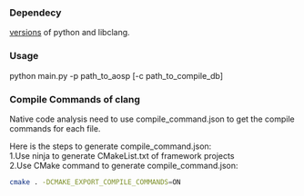 ### Dependecy 
[versions](libclang/readme.txt) of python and libclang.

### Usage
python main.py -p path_to_aosp \[-c path_to_compile_db\]

### Compile Commands of clang  
Native code analysis need to use compile_command.json to get the compile commands for each file.

Here is the steps to generate compile_command.json:  
1.Use ninja to generate CMakeList.txt of framework projects  
2.Use CMake command to generate compile_command.json:  
```bash
cmake . -DCMAKE_EXPORT_COMPILE_COMMANDS=ON  
```

